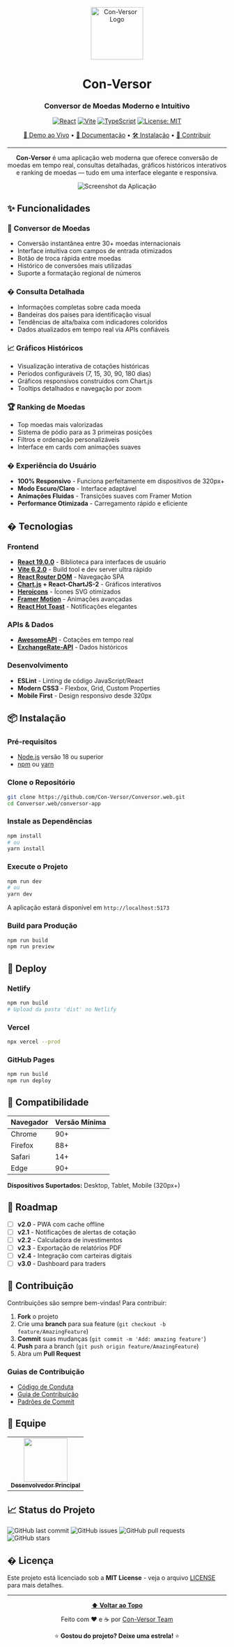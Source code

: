 <div align="center">
  <img src="conversor-app/public/favicon.ico" alt="Con-Versor Logo" width="120" height="120">
  
  # Con-Versor
  
  ### Conversor de Moedas Moderno e Intuitivo
  
  [![React](https://img.shields.io/badge/React-19.0.0-61DAFB?style=for-the-badge&logo=react&logoColor=white)](https://react.dev/)
  [![Vite](https://img.shields.io/badge/Vite-6.2.0-646CFF?style=for-the-badge&logo=vite&logoColor=white)](https://vitejs.dev/)
  [![TypeScript](https://img.shields.io/badge/JavaScript-ES6+-F7DF1E?style=for-the-badge&logo=javascript&logoColor=black)](https://javascript.info/)
  [![License: MIT](https://img.shields.io/badge/License-MIT-yellow.svg?style=for-the-badge)](https://opensource.org/licenses/MIT)
  
  [🚀 Demo ao Vivo](#) • [📖 Documentação](#funcionalidades) • [🛠 Instalação](#instalação) • [🤝 Contribuir](#contribuição)
  
  ---
  
  <p align="center">
    <strong>Con-Versor</strong> é uma aplicação web moderna que oferece conversão de moedas em tempo real, 
    consultas detalhadas, gráficos históricos interativos e ranking de moedas — tudo em uma interface 
    elegante e responsiva.
  </p>
  
  ![Screenshot da Aplicação](https://via.placeholder.com/800x400/f59e0b/ffffff?text=Con-Versor+Dashboard)
</div>

## ✨ Funcionalidades

### 🔄 **Conversor de Moedas**
- Conversão instantânea entre 30+ moedas internacionais
- Interface intuitiva com campos de entrada otimizados
- Botão de troca rápida entre moedas
- Histórico de conversões mais utilizadas
- Suporte a formatação regional de números

### � **Consulta Detalhada**
- Informações completas sobre cada moeda
- Bandeiras dos países para identificação visual
- Tendências de alta/baixa com indicadores coloridos
- Dados atualizados em tempo real via APIs confiáveis

### 📈 **Gráficos Históricos**
- Visualização interativa de cotações históricas
- Períodos configuráveis (7, 15, 30, 90, 180 dias)
- Gráficos responsivos construídos com Chart.js
- Tooltips detalhados e navegação por zoom

### 🏆 **Ranking de Moedas**
- Top moedas mais valorizadas
- Sistema de pódio para as 3 primeiras posições
- Filtros e ordenação personalizáveis
- Interface em cards com animações suaves

### � **Experiência do Usuário**
- **100% Responsivo** - Funciona perfeitamente em dispositivos de 320px+
- **Modo Escuro/Claro** - Interface adaptável
- **Animações Fluidas** - Transições suaves com Framer Motion
- **Performance Otimizada** - Carregamento rápido e eficiente

## � Tecnologias

### Frontend
- **[React 19.0.0](https://react.dev/)** - Biblioteca para interfaces de usuário
- **[Vite 6.2.0](https://vitejs.dev/)** - Build tool e dev server ultra rápido
- **[React Router DOM](https://reactrouter.com/)** - Navegação SPA
- **[Chart.js](https://www.chartjs.org/) + React-ChartJS-2** - Gráficos interativos
- **[Heroicons](https://heroicons.com/)** - Ícones SVG otimizados
- **[Framer Motion](https://www.framer.com/motion/)** - Animações avançadas
- **[React Hot Toast](https://react-hot-toast.com/)** - Notificações elegantes

### APIs & Dados
- **[AwesomeAPI](https://economia.awesomeapi.com.br/)** - Cotações em tempo real
- **[ExchangeRate-API](https://exchangerate-api.com/)** - Dados históricos

### Desenvolvimento
- **ESLint** - Linting de código JavaScript/React
- **Modern CSS3** - Flexbox, Grid, Custom Properties
- **Mobile First** - Design responsivo desde 320px

## 📦 Instalação

### Pré-requisitos
- [Node.js](https://nodejs.org/) versão 18 ou superior
- [npm](https://www.npmjs.com/) ou [yarn](https://yarnpkg.com/)

### Clone o Repositório
```bash
git clone https://github.com/Con-Versor/Conversor.web.git
cd Conversor.web/conversor-app
```

### Instale as Dependências
```bash
npm install
# ou
yarn install
```

### Execute o Projeto
```bash
npm run dev
# ou  
yarn dev
```

A aplicação estará disponível em `http://localhost:5173`

### Build para Produção
```bash
npm run build
npm run preview
```

## 🚀 Deploy

### Netlify
```bash
npm run build
# Upload da pasta 'dist' no Netlify
```

### Vercel
```bash
npx vercel --prod
```

### GitHub Pages
```bash
npm run build
npm run deploy
```

## 📱 Compatibilidade

| Navegador | Versão Mínima |
|-----------|---------------|
| Chrome    | 90+           |
| Firefox   | 88+           |
| Safari    | 14+           |
| Edge      | 90+           |

**Dispositivos Suportados:** Desktop, Tablet, Mobile (320px+)

## 🎯 Roadmap

- [ ] **v2.0** - PWA com cache offline
- [ ] **v2.1** - Notificações de alertas de cotação  
- [ ] **v2.2** - Calculadora de investimentos
- [ ] **v2.3** - Exportação de relatórios PDF
- [ ] **v2.4** - Integração com carteiras digitais
- [ ] **v3.0** - Dashboard para traders

## 🤝 Contribuição

Contribuições são sempre bem-vindas! Para contribuir:

1. **Fork** o projeto
2. Crie uma **branch** para sua feature (`git checkout -b feature/AmazingFeature`)
3. **Commit** suas mudanças (`git commit -m 'Add: amazing feature'`)
4. **Push** para a branch (`git push origin feature/AmazingFeature`)
5. Abra um **Pull Request**

### Guias de Contribuição
- [Código de Conduta](CODE_OF_CONDUCT.md)
- [Guia de Contribuição](CONTRIBUTING.md)
- [Padrões de Commit](https://conventionalcommits.org/)

## 👥 Equipe

<table>
  <tr>
    <td align="center">
      <a href="#">
        <img src="https://github.com/username.png" width="100px;" alt=""/>
        <br />
        <sub><b>Desenvolvedor Principal</b></sub>
      </a>
    </td>
  </tr>
</table>

## 📈 Status do Projeto

![GitHub last commit](https://img.shields.io/github/last-commit/Con-Versor/Conversor.web?style=flat-square)
![GitHub issues](https://img.shields.io/github/issues/Con-Versor/Conversor.web?style=flat-square)
![GitHub pull requests](https://img.shields.io/github/issues-pr/Con-Versor/Conversor.web?style=flat-square)
![GitHub stars](https://img.shields.io/github/stars/Con-Versor/Conversor.web?style=flat-square)

## � Licença

Este projeto está licenciado sob a **MIT License** - veja o arquivo [LICENSE](LICENSE) para mais detalhes.

---

<div align="center">
  
  **[⬆ Voltar ao Topo](#-con-versor)**
  
  Feito com ❤️ e ☕ por [Con-Versor Team](https://github.com/Con-Versor)
  
  ⭐ **Gostou do projeto? Deixe uma estrela!** ⭐
  
</div>

